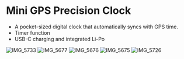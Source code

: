 # Mini GPS Precision Clock
- A pocket-sized digital clock that automatically syncs with GPS time.
- Timer function
- USB-C charging and integrated Li-Po

![IMG_5733](https://github.com/user-attachments/assets/7919cef1-5622-4ff2-9acb-bd82d692f845)
![IMG_5677](https://github.com/user-attachments/assets/1f092475-2b7a-421b-bfe4-535a583a9d6c)
![IMG_5676](https://github.com/user-attachments/assets/8a5b2aac-e652-4fa4-996a-21effbc60e3c)
![IMG_5675](https://github.com/user-attachments/assets/bb018394-f430-469b-a923-f31e4244517e)
![IMG_5726](https://github.com/user-attachments/assets/dd2058eb-f72a-451c-a8ce-ba00cf481fb0)
